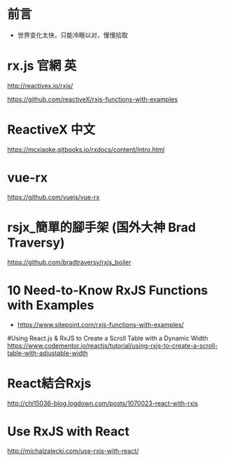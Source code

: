 


# 前言 #

- 世界变化太快，只能冷眼以对，慢慢拾取 

# rx.js 官網 英
http://reactivex.io/rxjs/

https://github.com/reactiveX/rxjs-functions-with-examples

# ReactiveX 中文
https://mcxiaoke.gitbooks.io/rxdocs/content/Intro.html


# vue-rx
https://github.com/vuejs/vue-rx

# rsjx_簡單的腳手架 (国外大神 Brad Traversy)
https://github.com/bradtraversy/rxjs_boiler


# 10 Need-to-Know RxJS Functions with Examples

- https://www.sitepoint.com/rxjs-functions-with-examples/

#Using React.js & RxJS to Create a Scroll Table with a Dynamic Width
https://www.codementor.io/reactjs/tutorial/using-rxjs-to-create-a-scroll-table-with-adjustable-width


# React結合Rxjs
http://chi15036-blog.logdown.com/posts/1070023-react-with-rxjs

#  Use RxJS with React
http://michalzalecki.com/use-rxjs-with-react/





